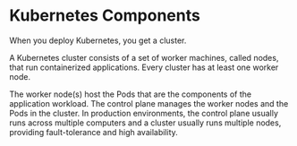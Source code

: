 # Kubernetes Components

When you deploy Kubernetes, you get a cluster.

A Kubernetes cluster consists of a set of worker machines, called nodes, that run containerized applications. 
Every cluster has at least one worker node.

The worker node(s) host the Pods that are the components of the application workload. 
The control plane manages the worker nodes and the Pods in the cluster. In production environments, the control plane usually runs across multiple computers and a cluster usually runs multiple nodes, providing fault-tolerance and high availability.
